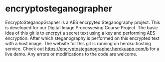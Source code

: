# encryptosteganographer

EncryptoSteganopGrapher is a AES encrpyted Steganography project. This is developed for our Digital Image Processesing Course Project. The basic idea of this git is to encrpyt
a secret text using a key and performing AES encryption. After which steganography is performed on this encrypted text with a host image.
The website for this git is running on heroku hosting service. Check out https://encryptosteganographer.herokuapp.com/b for a live demo. Any errors or modifications to the code are welcome.
